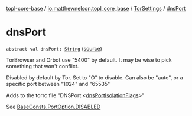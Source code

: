 [topl-core-base](../../index.md) / [io.matthewnelson.topl_core_base](../index.md) / [TorSettings](index.md) / [dnsPort](./dns-port.md)

# dnsPort

`abstract val dnsPort: `[`String`](https://kotlinlang.org/api/latest/jvm/stdlib/kotlin/-string/index.html) [(source)](https://github.com/05nelsonm/TorOnionProxyLibrary-Android/blob/master/topl-core-base/src/main/java/io/matthewnelson/topl_core_base/TorSettings.kt#L190)

TorBrowser and Orbot use "5400" by default. It may be wise to pick something
that won't conflict.

Disabled by default by Tor. Set to "O" to disable. Can also be "auto", or a specific
port between "1024" and "65535"

Adds to the torrc file "DNSPort  &lt;[dnsPortIsolationFlags](dns-port-isolation-flags.md)&gt;"

See [BaseConsts.PortOption.DISABLED](../-base-consts/-port-option/-d-i-s-a-b-l-e-d.md)

